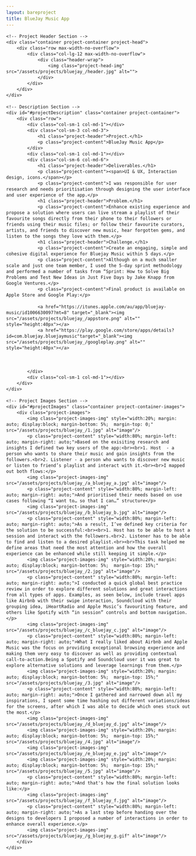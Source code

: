 ```yaml
---
layout: bareproject
title: BlueJay Music App
---
```


    <!-- Project Header Section -->
    <div class="container project-container project-head">
        <div class="row max-width-no-overflow">
            <div class="col-lg-12 max-width-no-overflow">
                <div class="header-wrap">
                    <img class="project-head-img" src="/assets/projects/bluejay_/header.jpg" alt="">
                </div>
            </div>
        </div>
    </div>

    <!-- Description Section -->
    <div id="#projectDescription" class="container project-container">
        <div class="row">
            <div class="col-sm-1 col-md-1"></div>
            <div class="col-sm-3 col-md-3">
                <h1 class="project-header">Project.</h1>
                <p class="project-content">BlueJay Music App</p>
            </div>
            <div class="col-sm-1 col-md-1"></div>
            <div class="col-sm-6 col-md-6">
                <h1 class="project-header">Deliverables.</h1>
                <p class="project-content"><span>UI & UX, Interaction design, icons.</span></p>
                <p class="project-content">I was responsible for user research and needs prioritisation through designing the user interface and user experience of the app.</p>
                <h1 class="project-header">Problem.</h1>
                <p class="project-content">Enhance existing experience and propose a solution where users can live stream a playlist of their favourite songs directly from their phone to their followers or friends using their music files; or follow their favourite curators, artists, and friends to discover new music, hear forgotten gems, and listen to the songs they love with them.</p>
                <h1 class="project-header">Challenge.</h1>
                <p class="project-content">Create an engaging, simple and cohesive digital experience for Bluejay Music within 5 days.</p>
                <p class="project-content">Although on a much smaller scale and just one team member, I used the 5-day sprint methodology and performed a number of tasks from “Sprint: How to Solve Big Problems and Test New Ideas in Just Five Days by Jake Knapp from Google Ventures.</p>
                <p class="project-content">Final product is available on Apple Store and Google Play:</p>
    
                <a href="https://itunes.apple.com/au/app/bluejay-music/id1006630097?mt=8" target="_blank"><img src="/assets/projects/bluejay_/appstore.png" alt="" style="height:40px"></a>
                <a href="https://play.google.com/store/apps/details?id=com.bluejay.bluejaymusic"target="_blank"><img src="/assets/projects/bluejay_/googleplay.png" alt="" style="height:40px"></a>
                
                
                
            </div>
            <div class="col-sm-1 col-md-1"></div>
        </div>
    </div>

    <!-- Project Images Section -->
    <div id="#projectImages" class="container project-container-images">
        <div class="project-images">
            <img class="project-images-img" style="width:20%; margin: auto; display:block; margin-bottom: 5%;  margin-top: 0;" src="/assets/projects/bluejay_/1.jpg" alt="image"/>
            <p class="project-content" style="width:80%; margin-left: auto; margin-right: auto;">Based on the exisiting research and insights I defined two key users of the app:<br><br>1. Host  - a person who wants to share their music and gain insights from the followers.<br>2. Listener - a person who wants to discover new music or listen to friend’s playlist and interact with it.<br><br>I mapped out both flows:</p>
            <img class="project-images-img" src="/assets/projects/bluejay_/a_bluejay_a.jpg" alt="image"/>
            <p class="project-content" style="width:80%; margin-left: auto; margin-right: auto;">And prioritised their needs based on use cases following “I want to… so that I can…” structure</p>
            <img class="project-images-img" src="/assets/projects/bluejay_/b_bluejay_b.jpg" alt="image"/>
            <p class="project-content" style="width:80%; margin-left: auto; margin-right: auto;">As a result, I’ve defined key criteria for the solution to be successful:<br><br>1. Host has to be able to host a session and interact with the followers.<br>2. Listener has to be able to find and listen to a desired playlist.<br><br>This task helped me define areas that need the most attention and how the overall experience can be enhanced while still keeping it simple.</p>
            <img class="project-images-img" style="width:20%; margin: auto; display:block; margin-bottom: 5%;  margin-top: 15%;" src="/assets/projects/bluejay_/2.jpg" alt="image"/>
            <p class="project-content" style="width:80%; margin-left: auto; margin-right: auto;">I conducted a quick global best practice review in order to explore different solutions and great interactions from all types of apps. Examples, as seen below, include travel apps like Airbnb with their swipe interaction, Soundcloud with their grouping idea, iHeartRadio and Apple Music’s favouriting feature, and others like Spotify with “in session” controls and bottom navigation.</p>
            <img class="project-images-img" src="/assets/projects/bluejay_/c_bluejay_c.jpg" alt="image"/>
            <p class="project-content" style="width:80%; margin-left: auto; margin-right: auto;">What I really liked about Airbnb and Apple Music was the focus on providing exceptional browsing experience and making them very easy to discover as well as providing contextual call-to-action.Being a Spotify and Soundcloud user it was great to explore alternative solutions and leverage learnings from them.</p>
            <img class="project-images-img" style="width:20%; margin: auto; display:block; margin-bottom: 5%;  margin-top: 15%;" src="/assets/projects/bluejay_/3.jpg" alt="image"/>
            <p class="project-content" style="width:80%; margin-left: auto; margin-right: auto;">Once I gathered and narrowed down all my inspirations, I spent some time hashing out different variations/ideas for the screens, after which I was able to decide which ones stuck out the most.</p>
            <img class="project-images-img" src="/assets/projects/bluejay_/d_bluejay_d.jpg" alt="image"/>
            <img class="project-images-img" style="width:20%; margin: auto; display:block; margin-bottom: 5%;  margin-top: 15%;" src="/assets/projects/bluejay_/4.jpg" alt="image"/>
            <img class="project-images-img" src="/assets/projects/bluejay_/e_bluejay_e.jpg" alt="image"/>
            <img class="project-images-img" style="width:20%; margin: auto; display:block; margin-bottom: 5%;  margin-top: 15%;" src="/assets/projects/bluejay_/5.jpg" alt="image"/>
            <p class="project-content" style="width:80%; margin-left: auto; margin-right: auto;">And that's how the final solution looks like:</p>
            <img class="project-images-img" src="/assets/projects/bluejay_/f_bluejay_f.jpg" alt="image"/>
            <p class="project-content" style="width:80%; margin-left: auto; margin-right: auto;">As a last step before handing over the designs to developers I proposed a number of interactions in order to enhance overall experience.</p>
            <img class="project-images-img" src="/assets/projects/bluejay_/g_bluejay_g.gif" alt="image"/>
        </div>
    </div>